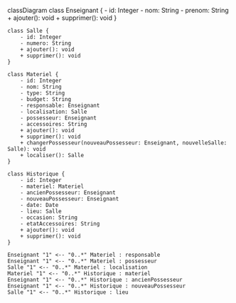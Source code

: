 classDiagram
    class Enseignant {
        - id: Integer
        - nom: String
        - prenom: String
        + ajouter(): void
        + supprimer(): void
    }

    class Salle {
        - id: Integer
        - numero: String
        + ajouter(): void
        + supprimer(): void
    }

    class Materiel {
        - id: Integer
        - nom: String
        - type: String
        - budget: String
        - responsable: Enseignant
        - localisation: Salle
        - possesseur: Enseignant
        - accessoires: String
        + ajouter(): void
        + supprimer(): void
        + changerPossesseur(nouveauPossesseur: Enseignant, nouvelleSalle: Salle): void
        + localiser(): Salle
    }

    class Historique {
        - id: Integer
        - materiel: Materiel
        - ancienPossesseur: Enseignant
        - nouveauPossesseur: Enseignant
        - date: Date
        - lieu: Salle
        - occasion: String
        - etatAccessoires: String
        + ajouter(): void
        + supprimer(): void
    }

    Enseignant "1" <-- "0..*" Materiel : responsable
    Enseignant "1" <-- "0..*" Materiel : possesseur
    Salle "1" <-- "0..*" Materiel : localisation
    Materiel "1" <-- "0..*" Historique : materiel
    Enseignant "1" <-- "0..*" Historique : ancienPossesseur
    Enseignant "1" <-- "0..*" Historique : nouveauPossesseur
    Salle "1" <-- "0..*" Historique : lieu
